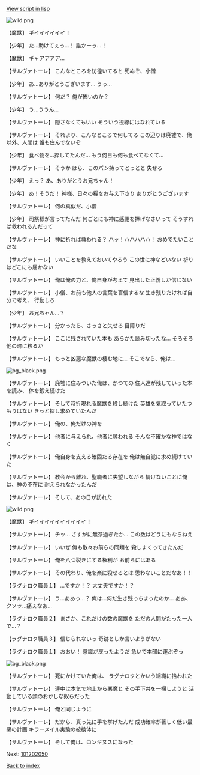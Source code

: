 [View script in lisp](../scripts/101202040.txt)

![wild.png](../images/backgrounds/wild.png)

【魔獣】
ギイイイイイイ！

【少年】
た…助けてぇっ…！
誰かーっ…！

【魔獣】
ギャアアアア…

【サルヴァトーレ】
こんなところを彷徨いてると
死ぬぞ、小僧

【少年】
あ…ありがとうございます…
うっ…

【サルヴァトーレ】
何だ？
俺が怖いのか？

【少年】
う…ううん…

【サルヴァトーレ】
隠さなくてもいい
そういう視線にはなれている

【サルヴァトーレ】
それより、こんなところで何してる
この辺りは廃墟で、俺以外、人間は
誰も住んでないぞ

【少年】
食べ物を…探してたんだ…
もう何日も何も食べてなくて…

【サルヴァトーレ】
そうか
ほら、このパン持ってとっとと
失せろ

【少年】
えっ？
あ、ありがとうお兄ちゃん！

【少年】
あ！そうだ！
神様、日々の糧をお与え下さり
ありがとうございます

【サルヴァトーレ】
何の真似だ、小僧

【少年】
司祭様が言ってたんだ
何ごとにも神に感謝を捧げなさいって
そうすれば救われるんだって

【サルヴァトーレ】
神に祈れば救われる？
ハッ！ハハハハハ！
おめでたいことだな

【サルヴァトーレ】
いいことを教えておいてやろう
この世に神などいない
祈りはどこにも届かない

【サルヴァトーレ】
俺は俺の力と、俺自身が考えて
見出した正義しか信じない

【サルヴァトーレ】
小僧、お前も他人の言葉を盲信するな
生き残りたければ自分で考え、
行動しろ

【少年】
お兄ちゃん…？

【サルヴァトーレ】
分かったら、さっさと失せろ
目障りだ

【サルヴァトーレ】
ここに残されていた本も
あらかた読み切ったな…
そろそろ他の町に移るか

【サルヴァトーレ】
もっと凶悪な魔獣の棲む地に…
そこでなら、俺は…

![bg_black.png](../images/backgrounds/bg_black.png)

【サルヴァトーレ】
廃墟に住みついた俺は、かつての
住人達が残していった本を読み、
体を鍛え続けた

【サルヴァトーレ】
そして時折現れる魔獣を殺し続けた
英雄を気取っていたつもりはない
きっと探し求めていたんだ

【サルヴァトーレ】
俺の、俺だけの神を

【サルヴァトーレ】
他者に与えられ、他者に奪われる
そんな不確かな神ではなく

【サルヴァトーレ】
俺自身を支える確固たる存在を
俺は無自覚に求め続けていた

【サルヴァトーレ】
教会から離れ、聖職者に失望しながら
情けないことに俺は、神の不在に
耐えられなかったんだ

【サルヴァトーレ】
そして、あの日が訪れた

![wild.png](../images/backgrounds/wild.png)

【魔獣】
ギイイイイイイイイイイ！

【サルヴァトーレ】
チッ…
さすがに無茶過ぎたか…
この数はどうにもならねえ

【サルヴァトーレ】
いいぜ
俺も散々お前らの同類を
殺しまくってきたんだ

【サルヴァトーレ】
俺を八つ裂きにする権利が
お前らにはある

【サルヴァトーレ】
その代わり、俺を楽に殺せるとは
思わないことだなあ！！

【ラグナロク職員１】
…ですか！？
大丈夫ですか！？

【サルヴァトーレ】
う…ああっ…？
俺は…何だ生き残っちまったのか…
ああ、クソッ…痛ぇなあ…

【ラグナロク職員２】
まさか、これだけの数の魔獣を
ただの人間がたった一人で…？

【ラグナロク職員３】
信じられないっ
奇跡としか言いようがない

【ラグナロク職員１】
おおい！
意識が戻ったようだ
急いで本部に運ぶぞっ

![bg_black.png](../images/backgrounds/bg_black.png)

【サルヴァトーレ】
死にかけていた俺は、
ラグナロクとかいう組織に拾われた

【サルヴァトーレ】
連中は本気で地上から悪魔と
その手下共を一掃しようと
活動している頭のおかしな奴らだった

【サルヴァトーレ】
俺と同じように

【サルヴァトーレ】
だから、真っ先に手を挙げたんだ
成功確率が著しく低い最悪の計画
キラーメイル実験の被検体に

【サルヴァトーレ】
そして俺は、ロンギヌスになった

Next: [101202050](101202050.md)

[Back to index](index.md)
